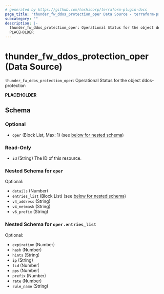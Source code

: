 ```yaml
---
# generated by https://github.com/hashicorp/terraform-plugin-docs
page_title: "thunder_fw_ddos_protection_oper Data Source - terraform-provider-thunder"
subcategory: ""
description: |-
  thunder_fw_ddos_protection_oper: Operational Status for the object ddos-protection
  PLACEHOLDER
---
```


# thunder_fw_ddos_protection_oper (Data Source)

`thunder_fw_ddos_protection_oper`: Operational Status for the object ddos-protection

__PLACEHOLDER__



<!-- schema generated by tfplugindocs -->
## Schema

### Optional

- `oper` (Block List, Max: 1) (see [below for nested schema](#nestedblock--oper))

### Read-Only

- `id` (String) The ID of this resource.

<a id="nestedblock--oper"></a>
### Nested Schema for `oper`

Optional:

- `details` (Number)
- `entries_list` (Block List) (see [below for nested schema](#nestedblock--oper--entries_list))
- `v4_address` (String)
- `v4_netmask` (String)
- `v6_prefix` (String)

<a id="nestedblock--oper--entries_list"></a>
### Nested Schema for `oper.entries_list`

Optional:

- `expiration` (Number)
- `hash` (Number)
- `hints` (String)
- `ip` (String)
- `lid` (Number)
- `pps` (Number)
- `prefix` (Number)
- `rate` (Number)
- `rule_name` (String)


